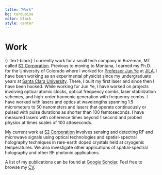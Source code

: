```yaml
---
title: "Work"
bg: turquoise
color: black
style: center
---
```

# Work
{: .text-black}
I currently work for a small tech company in Bozeman, MT called [S2 Corporation][s2]. Previous to moving to Montana, I earned my Ph.D. for the University of Colorado where I worked for [Professor Jun Ye][ye] at [JILA][jila]. I have been working as an experimental physicist since my undergraduate years at [Santa Clara University][scu]. There, I built my first laser and since then I have been hooked. While working for Jun Ye, I have worked on projects involving optical atomic clocks, optical frequency combs, laser stabilization schemes, and high-order harmonic generation with frequency combs. I have worked with lasers and optics at wavelengths spanning 1.5 micrometers to 50 nanometers and lasers that operate continuously or pulsed with pulse durations as shorter than 100 femtoseconds. I have measured lasers with coherence times beyond 1 second and probed physics at times scales of 100 attoseconds.

My current work at [S2 Corporation][s2] involves sensing and detecting RF and microwave signals using optical technologies and spatial-spectral holography techniques in rare-earth doped crystals held at cryogenic temperatures. We also investigate other applications of spatial-spectral holography and other RF photonic applications. 

A list of my publications can be found at [Google Scholar][scholar]. Feel free to browse my [CV][cv].

[scu]: http://scu.edu
[s2]: http://www.s2corporation.com
[scholar]: http://scholar.google.com/citations?user=z9XQeb4AAAAJ&hl=en
[ye]: http://jilawww.colorado.edu/YeLabs/
[jila]: http://jila.colorado.edu
[cv]: https://drive.google.com/open?id=1E-MngrMrwU8P3L5jQhluAalYxet0PW5l
